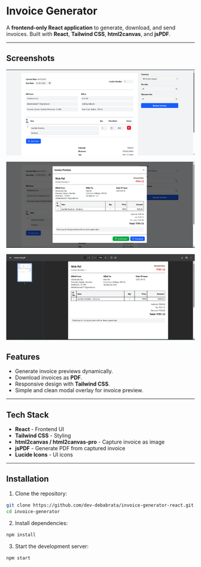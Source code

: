 # Invoice Generator

A **frontend-only React application** to generate, download, and send invoices. Built with **React**, **Tailwind CSS**, **html2canvas**, and **jsPDF**.

---

## Screenshots

![Home page](./public/home.png)

![Review page](./public/review.png)

![PDF page](./public/pdf.png)

## Features

- Generate invoice previews dynamically.
- Download invoices as **PDF**.
- Responsive design with **Tailwind CSS**.
- Simple and clean modal overlay for invoice preview.

---

## Tech Stack

- **React** - Frontend UI
- **Tailwind CSS** - Styling
- **html2canvas / html2canvas-pro** - Capture invoice as image
- **jsPDF** - Generate PDF from captured invoice
- **Lucide Icons** - UI icons

---

## Installation

1. Clone the repository:

```bash
git clone https://github.com/dev-debabrata/invoice-generator-react.git
cd invoice-generator
```

2. Install dependencies:

```bash
npm install
```

3. Start the development server:

```bash
npm start
```
